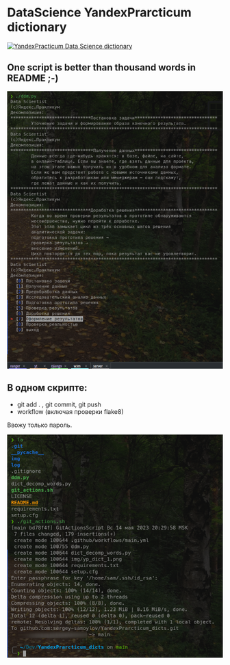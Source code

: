 # DataScience YandexPrarcticum dictionary

[![YandexPracticum Data Science dictionary](https://github.com/sergey-samoylov/YandexPrarcticum_dicts/actions/workflows/main.yml/badge.svg?branch=main)](https://github.com/sergey-samoylov/YandexPrarcticum_dicts/actions/workflows/main.yml)

## One script is better than thousand words in README ;-)

![run dictionary script](https://github.com/sergey-samoylov/YandexPrarcticum_dicts/blob/main/img/yp_dict_1.png)

## В одном скрипте: 

- git add . , git commit, git push 
- workflow (включая проверки flake8) 

Ввожу только пароль.

![run dictionary script](https://github.com/sergey-samoylov/YandexPrarcticum_dicts/blob/main/img/yp_dict_2.png)
